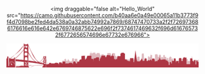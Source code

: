 <div align="center">
 <!--<img src="https://komarev.com/ghpvc/?username=elevenvac" align="center">
 <br>
 <br>
 <img src="https://discord.c99.nl/widget/theme-2/689169122604744833.png" align="center">
 <br>-->
  <!--<img src="https://spotify-recently-played-readme.vercel.app/api?user=yo55g26ffwx83q0smizx52yuf&count=10" align="right" style="width: 100%" />
 <img src="https://camo.githubusercontent.com/b40aa6e0a49e00065a11b3773f9f4d7098be2fed4da538a0a32abb74992a7869/68747470733a2f2f726973686176616e616e642e6769746875622e696f2f7374617469632f696d616765732f6772656574696e67732e676966" align="left" style="width: 100%" />
</div-->


<!--<img draggable="false" width="300" height="420px" align="right" alt="Spotify_Player" src="https://spotify-recently-played-readme.vercel.app/api?user=yo55g26ffwx83q0smizx52yuf&count=5">-->

<!--</br>
</br>
</br> -->

<img draggable="false alt="Hello_World" src="https://camo.githubusercontent.com/b40aa6e0a49e00065a11b3773f9f4d7098be2fed4da538a0a32abb74992a7869/68747470733a2f2f726973686176616e616e642e6769746875622e696f2f7374617469632f696d616765732f6772656574696e67732e676966">

<img draggable="false" alt="Hello_World" src="https://raw.githubusercontent.com/pjdurden/pjdurden/main/assets/landscape.png">
